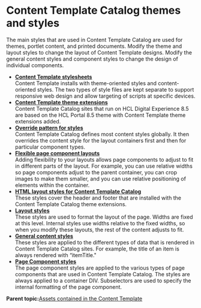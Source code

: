 # Content Template Catalog themes and styles

The main styles that are used in Content Template Catalog are used for themes, portlet content, and printed documents. Modify the theme and layout styles to change the layout of Content Template designs. Modify the general content styles and component styles to change the design of individual components.

-   **[Content Template stylesheets](../ctc/ctc_arch_css_files.md)**  
Content Template installs with theme-oriented styles and content-oriented styles. The two types of style files are kept separate to support responsive web design and allow targeting of scripts at specific devices.
-   **[Content Template theme extensions](../ctc/ctc_arch_theme.md)**  
Content Template Catalog sites that run on HCL Digital Experience 8.5 are based on the HCL Portal 8.5 theme with Content Template theme extensions added.
-   **[Override pattern for styles](../ctc/ctc_arch_css_override.md)**  
Content Template Catalog defines most content styles globally. It then overrides the content style for the layout containers first and then for particular component types.
-   **[Flexible page component layouts](../ctc/ctc_arch_css_flexlayout.md)**  
Adding flexibility to your layouts allows page components to adjust to fit in different parts of the layout. For example, you can use relative widths so page components adjust to the parent container, you can crop images to make them smaller, and you can use relative positioning of elements within the container.
-   **[HTML layout styles for Content Template Catalog](../ctc/ctc_arch_css_theme.md)**  
These styles cover the header and footer that are installed with the Content Template Catalog theme extensions.
-   **[Layout styles](../ctc/ctc_arch_css_layout.md)**  
These styles are used to format the layout of the page. Widths are fixed at this level. Internal styles use widths relative to the fixed widths, so when you modify these layouts, the rest of the content adjusts to fit.
-   **[General content styles](../ctc/ctc_arch_css_content.md)**  
These styles are applied to the different types of data that is rendered in Content Template Catalog sites. For example, the title of an item is always rendered with “itemTitle."
-   **[Page Component styles](../ctc/ctc_arch_css_component.md)**  
The page component styles are applied to the various types of page components that are used in Content Template Catalog. The styles are always applied to a container DIV. Subselectors are used to specify the internal formatting of the page component.

**Parent topic:**[Assets contained in the Content Template](../ctc/ctc-assets.md)

